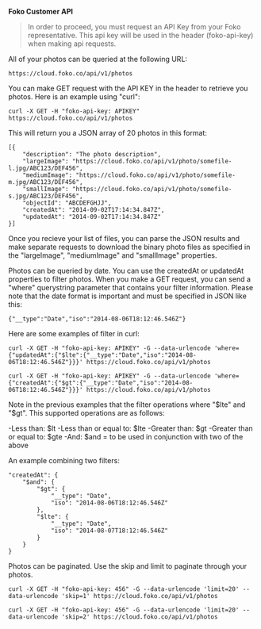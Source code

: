 **Foko Customer API**


> In order to proceed, you must request an API Key from your Foko representative. This api key will be used in the header (foko-api-key) when making api requests.

All of your photos can be queried at the following URL:

    https://cloud.foko.co/api/v1/photos

You can make GET request with the API KEY in the header to retrieve you photos.  Here is an example using "curl":

    curl -X GET -H "foko-api-key: APIKEY" https://cloud.foko.co/api/v1/photos

This will return you a JSON array of 20 photos in this format:

    [{
        "description": "The photo description",
        "largeImage": "https://cloud.foko.co/api/v1/photo/somefile-l.jpg/ABC123/DEF456",
        "mediumImage": "https://cloud.foko.co/api/v1/photo/somefile-m.jpg/ABC123/DEF456",
        "smallImage": "https://cloud.foko.co/api/v1/photo/somefile-s.jpg/ABC123/DEF456",
        "objectId": "ABCDEFGHJJ",
        "createdAt": "2014-09-02T17:14:34.847Z",
        "updatedAt": "2014-09-02T17:14:34.847Z"
    }]

Once you recieve your list of files, you can parse the JSON results and make separate requests to download the binary photo files as specified in the "largeImage", "mediumImage" and "smallImage" properties.

Photos can be queried by date.  You can use the createdAt or updatedAt properties to filter photos.  When you make a GET request, you can send a "where" querystring parameter that contains your filter information.  Please note that the date format is important and must be specified in JSON like this:

    {"__type":"Date","iso":"2014-08-06T18:12:46.546Z"}

Here are some examples of filter in curl:

    curl -X GET -H "foko-api-key: APIKEY" -G --data-urlencode 'where={"updatedAt":{"$lte":{"__type":"Date","iso":"2014-08-06T18:12:46.546Z"}}}' https://cloud.foko.co/api/v1/photos

    curl -X GET -H "foko-api-key: APIKEY" -G --data-urlencode 'where={"createdAt":{"$gt":{"__type":"Date","iso":"2014-08-06T18:12:46.546Z"}}}' https://cloud.foko.co/api/v1/photos    

Note in the previous examples that the filter operations where "$lte" and "$gt".  This supported operations are as follows:

-Less than: $lt
-Less than or equal to: $lte
-Greater than: $gt
-Greater than or equal to: $gte
-And: $and = to be used in conjunction with two of the above

An example combining two filters:

    "createdAt": {
        "$and": {
            "$gt": {
                "__type": "Date",
                "iso": "2014-08-06T18:12:46.546Z"
            },
            "$lte": {
                "__type": "Date",
                "iso": "2014-08-07T18:12:46.546Z"
            }
        }
    }

Photos can be paginated.  Use the skip and limit to paginate through your photos.

    curl -X GET -H "foko-api-key: 456" -G --data-urlencode 'limit=20' --data-urlencode 'skip=1' https://cloud.foko.co/api/v1/photos

    curl -X GET -H "foko-api-key: 456" -G --data-urlencode 'limit=20' --data-urlencode 'skip=2' https://cloud.foko.co/api/v1/photos
